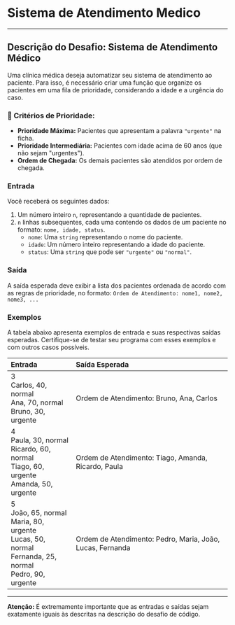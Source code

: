 # Sistema de Atendimento Medico
---

## Descrição do Desafio: Sistema de Atendimento Médico

Uma clínica médica deseja automatizar seu sistema de atendimento ao paciente. Para isso, é necessário criar uma função que organize os pacientes em uma fila de prioridade, considerando a idade e a urgência do caso.

### 📌 Critérios de Prioridade:

* **Prioridade Máxima:** Pacientes que apresentam a palavra `"urgente"` na ficha.
* **Prioridade Intermediária:** Pacientes com idade acima de 60 anos (que não sejam "urgentes").
* **Ordem de Chegada:** Os demais pacientes são atendidos por ordem de chegada.

### Entrada

Você receberá os seguintes dados:

1.  Um número inteiro `n`, representando a quantidade de pacientes.
2.  `n` linhas subsequentes, cada uma contendo os dados de um paciente no formato: `nome, idade, status`.
    * `nome`: Uma `string` representando o nome do paciente.
    * `idade`: Um número inteiro representando a idade do paciente.
    * `status`: Uma `string` que pode ser `"urgente"` ou `"normal"`.

### Saída

A saída esperada deve exibir a lista dos pacientes ordenada de acordo com as regras de prioridade, no formato:
`Ordem de Atendimento: nome1, nome2, nome3, ...`

### Exemplos

A tabela abaixo apresenta exemplos de entrada e suas respectivas saídas esperadas. Certifique-se de testar seu programa com esses exemplos e com outros casos possíveis.

| Entrada                                         | Saída Esperada                                      |
| :---------------------------------------------- | :-------------------------------------------------- |
| 3<br>Carlos, 40, normal<br>Ana, 70, normal<br>Bruno, 30, urgente | Ordem de Atendimento: Bruno, Ana, Carlos            |
| 4<br>Paula, 30, normal<br>Ricardo, 60, normal<br>Tiago, 60, urgente<br>Amanda, 50, urgente | Ordem de Atendimento: Tiago, Amanda, Ricardo, Paula |
| 5<br>João, 65, normal<br>Maria, 80, urgente<br>Lucas, 50, normal<br>Fernanda, 25, normal<br>Pedro, 90, urgente | Ordem de Atendimento: Pedro, Maria, João, Lucas, Fernanda |

---
**Atenção:** É extremamente importante que as entradas e saídas sejam exatamente iguais às descritas na descrição do desafio de código.
